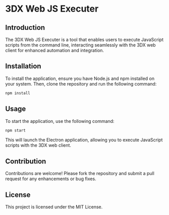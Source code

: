 # 3DX Web JS Executer

## Introduction
The 3DX Web JS Executer is a tool that enables users to execute JavaScript scripts from the command line, interacting seamlessly with the 3DX web client for enhanced automation and integration.

## Installation
To install the application, ensure you have Node.js and npm installed on your system. Then, clone the repository and run the following command:

```bash
npm install
```

## Usage
To start the application, use the following command:

```bash
npm start
```

This will launch the Electron application, allowing you to execute JavaScript scripts with the 3DX web client.

## Contribution
Contributions are welcome! Please fork the repository and submit a pull request for any enhancements or bug fixes.

## License
This project is licensed under the MIT License.